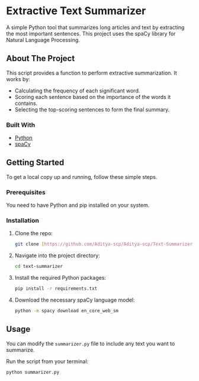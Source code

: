 # Extractive Text Summarizer

A simple Python tool that summarizes long articles and text by extracting the most important sentences. This project uses the spaCy library for Natural Language Processing.

## About The Project

This script provides a function to perform extractive summarization. It works by:
* Calculating the frequency of each significant word.
* Scoring each sentence based on the importance of the words it contains.
* Selecting the top-scoring sentences to form the final summary.

### Built With

* [Python](https://www.python.org/)
* [spaCy](https://spacy.io/)

## Getting Started

To get a local copy up and running, follow these simple steps.

### Prerequisites

You need to have Python and pip installed on your system.

### Installation

1.  Clone the repo:
    ```sh
    git clone [https://github.com/Aditya-scp/Aditya-scp/Text-Summarizer](https://github.com/Aditya-scp/Aditya-scp/Text-Summarizer)
    ```
2.  Navigate into the project directory:
    ```sh
    cd text-summarizer
    ```
3.  Install the required Python packages:
    ```sh
    pip install -r requirements.txt
    ```
4.  Download the necessary spaCy language model:
    ```sh
    python -m spacy download en_core_web_sm
    ```

## Usage

You can modify the `summarizer.py` file to include any text you want to summarize.

Run the script from your terminal:
```sh
python summarizer.py
